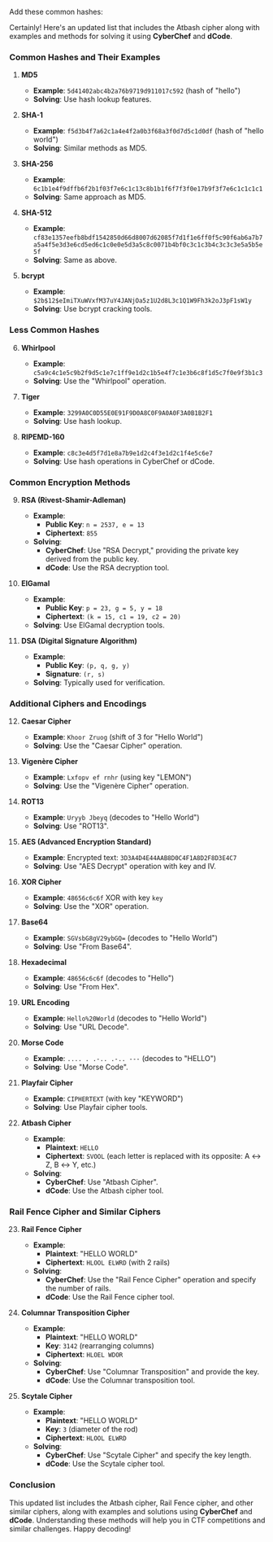 Add these common hashes:

Certainly! Here's an updated list that includes the Atbash cipher along with examples and methods for solving it using **CyberChef** and **dCode**.

### Common Hashes and Their Examples

1. **MD5**
   - **Example**: `5d41402abc4b2a76b9719d911017c592` (hash of "hello")
   - **Solving**: Use hash lookup features.

2. **SHA-1**
   - **Example**: `f5d3b4f7a62c1a4e4f2a0b3f68a3f0d7d5c1d0df` (hash of "hello world")
   - **Solving**: Similar methods as MD5.

3. **SHA-256**
   - **Example**: `6c1b1e4f9dffb6f2b1f03f7e6c1c13c8b1b1f6f7f3f0e17b9f3f7e6c1c1c1c1`
   - **Solving**: Same approach as MD5.

4. **SHA-512**
   - **Example**: `cf83e1357eefb8bdf1542850d66d8007d62085f7d1f1e6ff0f5c90f6ab6a7b7a5a4f5e3d3e6cd5ed6c1c0e0e5d3a5c8c0071b4bf0c3c1c3b4c3c3c3e5a5b5e5f`
   - **Solving**: Same as above.

5. **bcrypt**
   - **Example**: `$2b$12$eImiTXuWVxfM37uY4JANjOa5z1U2d8L3c1Q1W9Fh3k2oJ3pF1sW1y`
   - **Solving**: Use bcrypt cracking tools.

### Less Common Hashes

6. **Whirlpool**
   - **Example**: `c5a9c4c1e5c9b2f9d5c1e7c1ff9e1d2c1b5e4f7c1e3b6c8f1d5c7f0e9f3b1c3`
   - **Solving**: Use the "Whirlpool" operation.

7. **Tiger**
   - **Example**: `3299A0C0D55E0E91F9D0A8C0F9A0A0F3A0B1B2F1`
   - **Solving**: Use hash lookup.

8. **RIPEMD-160**
   - **Example**: `c8c3e4d5f7d1e8a7b9e1d2c4f3e1d2c1f4e5c6e7`
   - **Solving**: Use hash operations in CyberChef or dCode.

### Common Encryption Methods

9. **RSA (Rivest-Shamir-Adleman)**
   - **Example**: 
     - **Public Key**: `n = 2537, e = 13`
     - **Ciphertext**: `855`
   - **Solving**:
     - **CyberChef**: Use "RSA Decrypt," providing the private key derived from the public key.
     - **dCode**: Use the RSA decryption tool.

10. **ElGamal**
    - **Example**: 
      - **Public Key**: `p = 23, g = 5, y = 18`
      - **Ciphertext**: `(k = 15, c1 = 19, c2 = 20)`
    - **Solving**: Use ElGamal decryption tools.

11. **DSA (Digital Signature Algorithm)**
    - **Example**: 
      - **Public Key**: `(p, q, g, y)`
      - **Signature**: `(r, s)`
    - **Solving**: Typically used for verification.

### Additional Ciphers and Encodings

12. **Caesar Cipher**
    - **Example**: `Khoor Zruog` (shift of 3 for "Hello World")
    - **Solving**: Use the "Caesar Cipher" operation.

13. **Vigenère Cipher**
    - **Example**: `Lxfopv ef rnhr` (using key "LEMON")
    - **Solving**: Use the "Vigenère Cipher" operation.

14. **ROT13**
    - **Example**: `Uryyb Jbeyq` (decodes to "Hello World")
    - **Solving**: Use "ROT13".

15. **AES (Advanced Encryption Standard)**
    - **Example**: Encrypted text: `3D3A4D4E44AAB8D0C4F1A8D2F8D3E4C7`
    - **Solving**: Use "AES Decrypt" operation with key and IV.

16. **XOR Cipher**
    - **Example**: `48656c6c6f` XOR with key `key`
    - **Solving**: Use the "XOR" operation.

17. **Base64**
    - **Example**: `SGVsbG8gV29ybGQ=` (decodes to "Hello World")
    - **Solving**: Use "From Base64".

18. **Hexadecimal**
    - **Example**: `48656c6c6f` (decodes to "Hello")
    - **Solving**: Use "From Hex".

19. **URL Encoding**
    - **Example**: `Hello%20World` (decodes to "Hello World")
    - **Solving**: Use "URL Decode".

20. **Morse Code**
    - **Example**: `.... . .-.. .-.. ---` (decodes to "HELLO")
    - **Solving**: Use "Morse Code".

21. **Playfair Cipher**
    - **Example**: `CIPHERTEXT` (with key "KEYWORD")
    - **Solving**: Use Playfair cipher tools.

22. **Atbash Cipher**
    - **Example**: 
      - **Plaintext**: `HELLO`
      - **Ciphertext**: `SVOOL` (each letter is replaced with its opposite: A ↔ Z, B ↔ Y, etc.)
    - **Solving**:
      - **CyberChef**: Use "Atbash Cipher".
      - **dCode**: Use the Atbash cipher tool.

### Rail Fence Cipher and Similar Ciphers

23. **Rail Fence Cipher**
    - **Example**: 
      - **Plaintext**: "HELLO WORLD"
      - **Ciphertext**: `HLOOL ELWRD` (with 2 rails)
    - **Solving**:
      - **CyberChef**: Use the "Rail Fence Cipher" operation and specify the number of rails.
      - **dCode**: Use the Rail Fence cipher tool.

24. **Columnar Transposition Cipher**
    - **Example**: 
      - **Plaintext**: "HELLO WORLD"
      - **Key**: `3142` (rearranging columns)
      - **Ciphertext**: `HLOEL WDOR`
    - **Solving**:
      - **CyberChef**: Use "Columnar Transposition" and provide the key.
      - **dCode**: Use the Columnar transposition tool.

25. **Scytale Cipher**
    - **Example**: 
      - **Plaintext**: "HELLO WORLD"
      - **Key**: `3` (diameter of the rod)
      - **Ciphertext**: `HLOOL ELWRD`
    - **Solving**:
      - **CyberChef**: Use "Scytale Cipher" and specify the key length.
      - **dCode**: Use the Scytale cipher tool.

### Conclusion

This updated list includes the Atbash cipher, Rail Fence cipher, and other similar ciphers, along with examples and solutions using **CyberChef** and **dCode**. Understanding these methods will help you in CTF competitions and similar challenges. Happy decoding!
